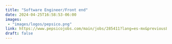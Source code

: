 ```yaml
---
title: "Software Engineer/Front end"
date: 2024-04-25T16:58:53-06:00
images: 
 - "images/logos/pepsico.png"
link: https://www.pepsicojobs.com/main/jobs/285411?lang=es-mx&previousLocale=es-MX
draft: false
---
```



